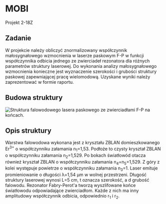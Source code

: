 # MOBI
Projekt 2-18Z
## Zadanie
W projekcie należy obliczyć znormalizowany współczynnik małosygnałowego wzmocnienia w laserze paskowym F-P w funkcji współczynnika odbicia jednego ze zwierciadeł rezonatora dla różnych parametrów struktury laserowej. Do wykonania analizy małosygnałowego wzmocnienia konieczne jest wyznaczenie szerokości i grubości struktury paskowej zapewniającej pracę wielomodową. Uzyskane wyniki należy zaprezentować w formie raportu.

## Budowa struktury

![Struktura falowodowego lasera paskowego ze zwierciadłami F-P na końcach.](https://raw.githubusercontent.com/mwolodzk/MOBI/master/Budowa_struktury.png)

## Opis struktury
Warstwa falowodowa wykonana jest z kryształu ZBLAN domieszkowanego Er<sup>3+</sup> o współczynniku załamania n<sub>1</sub>=1,53. Podłoże to czysty kryształ ZBLAN o współczynniku załamania n<sub>2</sub>=1,529. Po bokach światłowód otacza również kryształ ZBLAN o współczynniku załamania n<sub>4</sub>=n<sub>5</sub>=1,529. Z góry z kolei występuje powietrze o współczynniku załamania n<sub>3</sub>=1. Laser emituje promieniowanie o długości &lambda;=1,54 &micro;m w wolnej przestrzeni. Długość struktury laserowej wynosi L=5 cm, t oznacza szerokość, a d grubość falowodu. Rezonator Fabry-Perot'a tworzą wyszlifowane końce światłowodu odpowiadające zwierciadłom. Każde z nich ma inny amplitudowy współczynnik odbicia, odpowiednio r<sub>1</sub> i r<sub>2</sub>.
